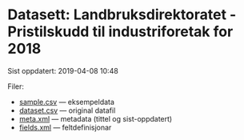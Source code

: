 # Datasett:     Landbruksdirektoratet - Pristilskudd til industriforetak for 2018
 Sist oppdatert: 2019-04-08 10:48

 Filer:
 - [sample.csv](sample.csv) — eksempeldata
 - [dataset.csv](dataset.csv) — original datafil
 - [meta.xml](meta.xml) — metadata (tittel og sist-oppdatert)
 - [fields.xml](fields.xml) — feltdefinisjonar

